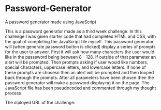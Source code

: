 # Password-Generator
A password generator made using JavaScript

This is a password generator made as a third week challenge.
In this challenge I was given starter code that had completed HTML and CSS, with the goal of completing the JavaScript file myself. 
This password generator will (when generate password button is clicked) display a series of prompts for the user to answer.
First it will ask how many characters the user would like in the passsword being between 8 - 128. If outside of that parameter an alert will be prompted. 
Then prompts asking if user would like numbers, special characters, uppercase letters, and lowercase letters. 
If none of these prompts are chosesn then an alert will be prompted and then looped back through the prompts. 
After all parameters have been chosen then the password generator will make a password displaying it on the page. 
The JavaScript file has been pseudocoded and commented through my thought process 

The diployed URL of the challenge:

